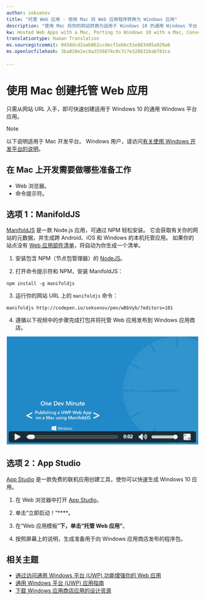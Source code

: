 ```yaml
---
author: seksenov
title: "托管 Web 应用 - 使用 Mac 将 Web 应用程序转换为 Windows 应用"
description: "使用 Mac 将你的网站转换为适用于 Windows 10 的通用 Windows 平台 (UWP) 应用。"
kw: Hosted Web Apps with a Mac, Porting to Windows 10 with a Mac, Convert website to Windows with Mac, Packaging web application with ManfoldJS for Windows Store, Add website to Windows Store with App Studio
translationtype: Human Translation
ms.sourcegitcommit: 0458dcd2aab862ccdecf1ebbc51e883405a929a6
ms.openlocfilehash: 3ba820e2ec8a3556874c0c7c7e328831bab783ca

---
```


# 使用 Mac 创建托管 Web 应用

只需从网站 URL 入手，即可快速创建适用于 Windows 10 的通用 Windows 平台应用。 

> [!NOTE]
> 以下说明适用于 Mac 开发平台。 Windows 用户，请访问[有关使用 Windows 开发平台的说明](/hwa-create-windows.md)。

## 在 Mac 上开发需要做哪些准备工作

- Web 浏览器。
- 命令提示符。

## 选项 1：ManifoldJS

[ManifoldJS](http://manifoldjs.com/) 是一款 Node.js 应用，可通过 NPM 轻松安装。 它会获取有关你的网站的元数据，并生成跨 Android、iOS 和 Windows 的本机托管应用。 如果你的站点没有 [Web 应用部件清单](https://www.w3.org/TR/appmanifest/)，将自动为你生成一个清单。

1. 安装包含 NPM（节点包管理器）的 [NodeJS](https://nodejs.org/)。 <br>

2. 打开命令提示符和 NPM，安装 ManifoldJS：
```
npm install -g manifoldjs
```

3. 运行你的网站 URL 上的 `manifoldjs` 命令：
```
manifoldjs http://codepen.io/seksenov/pen/wBbVyb/?editors=101
```

4. 遵循以下视频中的步骤完成打包并将托管 Web 应用发布到 Windows 应用商店。

[![使用 ManifoldJS 在 Mac 上发布 UWP Web 应用](images/hwa-to-uwp/mac_manifoldjs_video.png)](https://sec.ch9.ms/ch9/0a67/9b06e5c7-d7aa-478d-b30d-f99e145a0a67/ManifoldJS_high.mp4 "使用 ManifoldJS 在 Mac 上发布 UWP Web 应用")

## 选项 2：App Studio

[App Studio](http://appstudio.windows.com/) 是一款免费的联机应用创建工具，使你可以快速生成 Windows 10 应用。

1. 在 Web 浏览器中打开 [App Studio](http://appstudio.windows.com/)。

2. 单击“立即启动！”****。

3. 在“Web 应用模板”****下，单击“托管 Web 应用”****。

4. 按照屏幕上的说明，生成准备用于向 Windows 应用商店发布的程序包。

## 相关主题

- [通过访问通用 Windows 平台 (UWP) 功能增强你的 Web 应用](/hwa-access-features.md)
- [通用 Windows 平台 (UWP) 应用指南](http://go.microsoft.com/fwlink/p/?LinkID=397871)
- [下载 Windows 应用商店应用的设计资源](https://msdn.microsoft.com/library/windows/apps/xaml/bg125377.aspx)



<!--HONumber=Aug16_HO3-->


